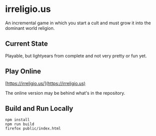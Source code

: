 # irreligio.us

An incremental game in which you start a cult and must grow it into the dominant world religion.

## Current State

Playable, but lightyears from complete and not very pretty or fun yet.

## Play Online

[https://irreligio.us/](https://irreligio.us)

The online version may be behind what's in the repository.

## Build and Run Locally

```
npm install
npm run build
firefox public/index.html
```
